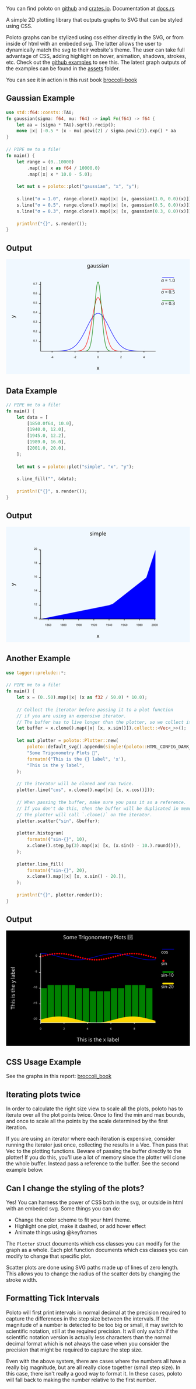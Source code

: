 
You can find poloto on [github](https://github.com/tiby312/poloto) and [crates.io](https://crates.io/crates/poloto).
Documentation at [docs.rs](https://docs.rs/poloto)

A simple 2D plotting library that outputs graphs to SVG that can be styled using CSS.

Poloto graphs can be stylized using css either directly in the SVG, or from inside of html with an embeded svg. The latter allows the user to dynamically match the svg to their website's theme. The user can take full advantage of CSS, adding highlight on hover, animation, shadows, strokes, etc. Check out the [github examples](https://github.com/tiby312/poloto/tree/master/examples) to see this. The latest graph outputs of the examples can be found in the [assets](https://github.com/tiby312/poloto/tree/master/assets) folder.

You can see it in action in this rust book [broccoli-book](https://tiby312.github.io/broccoli_report/)

## Gaussian Example

```rust
use std::f64::consts::TAU;
fn gaussian(sigma: f64, mu: f64) -> impl Fn(f64) -> f64 {
    let aa = (sigma * TAU).sqrt().recip();
    move |x| (-0.5 * (x - mu).powi(2) / sigma.powi(2)).exp() * aa
}

// PIPE me to a file!
fn main() {
    let range = (0..10000)
        .map(|x| x as f64 / 10000.0)
        .map(|x| x * 10.0 - 5.0);

    let mut s = poloto::plot("gaussian", "x", "y");

    s.line("σ = 1.0", range.clone().map(|x| [x, gaussian(1.0, 0.0)(x)]));
    s.line("σ = 0.5", range.clone().map(|x| [x, gaussian(0.5, 0.0)(x)]));
    s.line("σ = 0.3", range.clone().map(|x| [x, gaussian(0.3, 0.0)(x)]));

    println!("{}", s.render());
}

```
## Output

<img src="./assets/gaussian.svg" alt="demo">


## Data Example

```rust
// PIPE me to a file!
fn main() {
    let data = [
        [1850.0f64, 10.0],
        [1940.0, 12.0],
        [1945.0, 12.2],
        [1989.0, 16.0],
        [2001.0, 20.0],
    ];

    let mut s = poloto::plot("simple", "x", "y");

    s.line_fill("", &data);

    println!("{}", s.render());
}

```

## Output

<img src="./assets/simple.svg" alt="demo">


## Another Example 

```rust
use tagger::prelude::*;

// PIPE me to a file!
fn main() {
    let x = (0..50).map(|x| (x as f32 / 50.0) * 10.0);

    // Collect the iterator before passing it to a plot function
    // if you are using an expensive iterator.
    // The buffer has to live longer than the plotter, so we collect it here.
    let buffer = x.clone().map(|x| [x, x.sin()]).collect::<Vec<_>>();

    let mut plotter = poloto::Plotter::new(
        poloto::default_svg().appendm(single!(poloto::HTML_CONFIG_DARK_DEFAULT)),
        "Some Trigonometry Plots 🥳",
        formatm!("This is the {} label", 'x'),
        "This is the y label",
    );

    // The iterator will be cloned and ran twice.
    plotter.line("cos", x.clone().map(|x| [x, x.cos()]));

    // When passing the buffer, make sure you pass it as a reference.
    // If you don't do this, then the buffer will be duplicated in memory as
    // the plotter will call `.clone()` on the iterator.
    plotter.scatter("sin", &buffer);

    plotter.histogram(
        formatm!("sin-{}", 10),
        x.clone().step_by(3).map(|x| [x, (x.sin() - 10.).round()]),
    );

    plotter.line_fill(
        formatm!("sin-{}", 20),
        x.clone().map(|x| [x, x.sin() - 20.]),
    );

    println!("{}", plotter.render());
}

```

## Output

<img src="./assets/trig.svg" alt="demo">

## CSS Usage Example

See the graphs in this report: [broccoli_book](https://tiby312.github.io/broccoli_report/)


## Iterating plots twice

In order to calculate the right size view to scale all the plots, poloto has to iterate over all the plot
points twice. Once to find the min and max bounds, and once to scale all the points by the scale determined
by the first iteration. 

If you are using an iterator where each iteration is expensive, consider running the iterator just once,
collecting the results in a Vec. Then pass that Vec to the plotting functions. 
Beware of passing the buffer directly to the plotter! If you do this, you'll use a lot of memory since 
the plotter will clone the whole buffer. Instead pass a reference to the buffer. See the second example below.


## Can I change the styling of the plots?

Yes! You can harness the power of CSS both in the svg, or outside
in html with an embeded svg. Some things you can do:

 * Change the color scheme to fit your html theme.
 * Highlight one plot, make it dashed, or add hover effect
 * Animate things using @keyframes

The `Plotter` struct documents which css classes you can modify for the graph as a whole.
Each plot function documents which css classes you can modify to change that specific plot.

Scatter plots are done using SVG paths made up of lines of zero length. This allows you to change
the radius of the scatter dots by changing the stroke width.


## Formatting Tick Intervals

Poloto will first print intervals in normal decimal at the precision required to capture the differences
in the step size between the intervals. If the magnitude of a number is detected to be too big or small, it
may switch to scientific notation, still at the required precision. It will only switch if the scientific
notation version is actually less characters than the normal decimal format which is not always the case
when you consider the precision that might be required to capture the step size.

Even with the above system, there are cases where the numbers all have a really big magnitude, but
are all really close together (small step size). In this case, there isn't really a good way to format it.
In these cases, poloto will fall back to making the number relative to the first number.